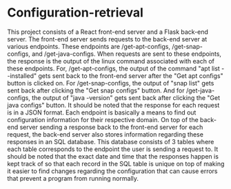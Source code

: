 # Configuration-retrieval

This project consists of a React front-end server and a Flask back-end server. The front-end server sends requests to the back-end server at various endpoints. These endpoints are /get-apt-configs, /get-snap-configs, and /get-java-configs. When requests are sent to these endpoints, the response is the output of the linux command associated with each of these endpoints. For, /get-apt-configs, the output of the command "apt list --installed" gets sent back to the front-end server after the "Get apt configs" button is clicked on. For /get-snap-configs, the output of "snap list" gets sent back after clicking the "Get snap configs" button. And for /get-java-configs, the output of "java -version" gets sent back after clicking the "Get java configs" button. It should be noted that the response for each request is in a JSON format. Each endpoint is basically a means to find out configuration information for their respective domain. On top of the back-end server sending a response back to the front-end server for each request, the back-end server also stores information regarding these responses in an SQL database. This database consists of 3 tables where each table corresponds to the endpoint the user is sending a request to. It should be noted that the exact date and time that the responses happen is kept track of so that each record in the SQL table is unique on top of making it easier to find changes regarding the configuration that can cause errors that prevent a program from running normally.  
